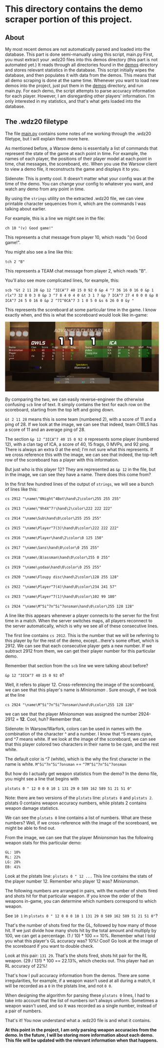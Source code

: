 # This directory contains the demo scraper portion of this project.

## About
My most recent demos are not automatically parsed and loaded into the database.
This part is done semi-manually using this script, main.py
First, you must extract your .wdz20 files into this demos directory (this part is not automated yet.)
It reads through all directories found in the [demos](./demos) directory and stores relevant statistics in the database.
This script initially wipes the database, and then populates it with data from the demos. This means that all demo scraping is done at the same time.
Whenever you want to load new demos into the project, just put them in the [demos](./demos) directory, and run main.py.
For each demo, the script attempts to parse accuracy information for each player.
However, I am disregarding other players' information. I'm only interested in my statistics, and that's what gets loaded into the database.

## The .wdz20 filetype

The file [main.py](./main.py) contains some notes of me working through the .wdz20 filetype, but I will explain them more here.

As mentioned before, a Warsow demo is essentially a list of commands that represent the state of the game at each point in time. For example, the names of each player, the positions of their player model at each point in time, chat messages, the scoreboard, etc. When you use the Warsow client to view a demo file, it reconstructs the game and displays it to you.

Sidenote: This is pretty cool. It doesn't matter what your config was at the time of the demo. You can change your config to whatever you want, and watch any demo from any point in time.

By using the `strings` utility on the extracted .wdz20 file, we can view printable character sequences from it, which are the commands I was talking about earlier.

For example, this is a line we might see in the file:

`ch 10 "(v) Good game!"`

This represents a chat message from player 10, which reads "(v) Good game!".

You might also see a line like this:

`tch 2 "B"`

This represents a TEAM chat message from player 2, which reads "B".

You'll also see more complicated lines, for example, this:

`scb "&t 2 11 28 &p 12 ^3ICA^7 40 15 0 92 0 &p 4 ^7 36 16 0 16 0 &p 1 rlx^7 32 8 0 3 0 &p 3 ^7 8 4 0 4 0 &t 3 1 7 &p 7 ICA^7 27 4 0 0 0 &p 8 ICA^7 24 5 0 16 0 &p 2 ^7I^0CA^7 3 1 0 5 0 &s 6 26 0 0 &y "`

This represents the scoreboard at some particular time in the game. I know exactly when, and this is what the scoreboard would look like in-game: 

![an image of the scoreboard](../images/examplescoreboard.png)

By comparing the two, we can easily reverse-engineer the otherwise confusing `scb` line of text. It simply contains the text for each row on the scoreboard, starting from the top left and going down. 

`&t 2 11 28` means this is some team (numbered 2), with a score of 11 and a ping of 28. If we look at the image, we can see that indeed, team OWLS has a score of 11 and an average ping of 28.

The section `&p 12 ^3ICA^7 40 15 0 92 0` represents some player (numbered 12), with a clan tag of ICA, a score of 40, 15 frags, 0 MVPs, and 92 ping. There is always an extra 0 at the end; I'm not sure what this represents. If we cross reference this with the image, we can see that indeed, the top-left row of the scoreboard has a player with this information.

But just who is this player 12? They are represented as `&p 12` in the file, but in the image, we can see they have a name. There does this come from?

In the first few hundred lines of the output of `strings`, we will see a bunch of lines like this:

```
cs 2912 "\name\^0Night^4Bot\hand\2\color\255 255 255"

cs 2913 "\name\^9h4X^7!\hand\2\color\222 222 222"

cs 2914 "\name\Sub\hand\0\color\255 255 255"

cs 2915 "\name\Player^7(3)\hand\0\color\222 222 222"

cs 2916 "\name\Player\hand\2\color\0 125 150"

cs 2917 "\name\Sans\hand\0\color\0 255 255"

cs 2918 "\name\(B)assman\hand\0\color\255 0 255"

cs 2919 "\name\yodaa\hand\0\color\0 255 255"

cs 2920 "\name\Floupy disc\hand\2\color\128 255 128"

cs 2922 "\name\Player^7(4)\hand\0\color\234 241 57"

cs 2923 "\name\Player^7(1)\hand\0\color\102 99 180"

cs 2924 "\name\M^5i^7n^5i^7onsman\hand\0\color\255 128 128"
```

A line like this appears whenever a player connects to the server for the first time in a match. When the server switches maps, all players reconnect to the server automatically, which is why we see all of these consecutive lines.

The first line contains `cs 2912`. This is the number that we will be referring to this player by for the rest of the demo, except...there's some offset, which is 2912. We can see that each consecutive player gets a new number. If we subtract 2912 from them, we can get their player number for this particular demo. 

Remember that section from the `scb` line we were talking about before? 

`&p 12 ^3ICA^7 40 15 0 92 0`? 

Well, it refers to player 12. Cross-referencing the image of the scoreboard, we can see that this player's name is *Minionsman* . Sure enough, if we look at the line

`cs 2924 "\name\M^5i^7n^5i^7onsman\hand\0\color\255 128 128"`

we can see that the player *Minionsman* was assigned the number 2924-2912 = **12**. Cool, huh? Remember that.

Sidenote: In Warsow/Warfork, colors can be used in names with the combination of the character ^ and a number. I know that ^5 means cyan, and ^7 means white. If we look at the image of the scoreboard, we can see that this player colored two characters in their name to be cyan, and the rest white. 

The default color is ^7 (white), which is the why the first character in the name is white.
`M^5i^7n^5i^7onsman` == `^7M^5i^7n^5i^7onsman`

But how do I actually get weapon statistics from the demo?
In the demo file, you might see a line that begins with

`plstats 0 " 12 0 0 0 10 1 131 29 0 589 162 589 51 21 51 0"`


Note: there are two versions of the `plstats` line: `plstats 0` and `plstats 2`. plstats 0 contains weapon accuracy numbers, while plstats 2 contains weapon damage statistics.

We can see the `plstats 0` line contains a list of numbers. What are these numbers? Well, if we cross-reference with the image of the scoreboard, we might be able to find out.

From the image, we can see that the player *Minionsman* has the following weapon stats for this particular demo:
```
GL: 10%
RL: 22%
LG: 28%
EB: 41%
```

Look at the plstats line: `plstats 0 " 12 ...`
This line contains the stats of the player number 12. Remember who player 12 was? *Minionsman*.

The following numbers are arranged in pairs, with the number of shots fired and shots hit for that particular weapon. If you know the order of the weapons in-game, you can determine which numbers correspond to which weapon. 

See `10 1` in `plstats 0 " 12 0 0 0 10 1 131 29 0 589 162 589 51 21 51 0"`?

That's the number of shots fired for the GL, followed by how many of those hit. If we just divide how many shots hit by the total amount and multiply by 100, we can get a percentage.
(1 / 10) * 100 == 10%. Remember what I told you what this player's GL accuracy was? 10%! Cool! Go look at the image of the scoreboard if you want to double check.

Look at this pair: `131 29`. That's the shots fired, shots hit pair for the RL weapon. (29 / 131) * 100 == 22.13%, which checks out. This player had an RL accuracy of 22%!

That's how I pull accuracy information from the demos. There are some irregularities, for example, if a weapon wasn't used at all during a match, it will be recorded as a `0` in the plstats line, and not `0 0`. 

When designing the algorithm for parsing these `plstats 0` lines, I had to take into account that the list of numbers isn't always uniform. Sometimes a weapon wasn't used, and so it was recorded as a single number, instead of a pair of numbers. 

That's it! You now understand what a .wdz20 file is and what it contains.

**At this point in the project, I am only parsing weapon accuracies from the demo. In the future, I will be storing more information about each demo. This file will be updated with the relevant information when that happens.**
